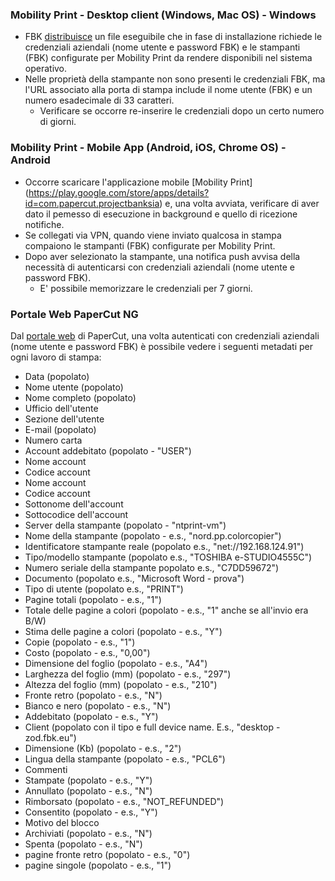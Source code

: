 ### Mobility Print - Desktop client (Windows, Mac OS) - Windows
- FBK [distribuisce](https://print.fbk.eu:9164/help/mobility-print-devices/topics/en/client-setup.html) un file eseguibile che in fase di installazione richiede le credenziali aziendali (nome utente e password FBK) e le stampanti (FBK) configurate per Mobility Print da rendere disponibili nel sistema operativo.
- Nelle proprietà della stampante non sono presenti le credenziali FBK, ma l'URL associato alla porta di stampa include il nome utente (FBK) e un numero esadecimale di 33 caratteri.
	- Verificare se occorre re-inserire le credenziali dopo un certo numero di giorni.

### Mobility Print - Mobile App (Android, iOS, Chrome OS) - Android
- Occorre scaricare l'applicazione mobile [Mobility Print] (https://play.google.com/store/apps/details?id=com.papercut.projectbanksia) e, una volta avviata, verificare di aver dato il pemesso di esecuzione in background e quello di ricezione notifiche.
- Se collegati via VPN, quando viene inviato qualcosa in stampa compaiono le stampanti (FBK) configurate per Mobility Print.
- Dopo aver selezionato la stampante, una notifica push avvisa della necessità di autenticarsi con credenziali aziendali (nome utente e password FBK).
	- E' possibile memorizzare le credenziali per 7 giorni. 

### Portale Web PaperCut NG
Dal [portale web](https://print.fbk.eu:9192/app?service=page/UserSummary) di PaperCut, una volta autenticati con  credenziali aziendali (nome utente e password FBK) è possibile vedere i seguenti metadati per ogni lavoro di stampa:
- Data (popolato)
- Nome utente (popolato)
- Nome completo (popolato)
- Ufficio dell'utente
- Sezione dell'utente
- E-mail (popolato)
- Numero carta
- Account addebitato (popolato - "USER")
- Nome account 
- Codice account 
- Nome account 
- Codice account 
- Sottonome dell'account 
- Sottocodice dell'account 
- Server della stampante (popolato - "ntprint-vm")
- Nome della stampante (popolato - e.s., "nord.pp.colorcopier")
- Identificatore stampante reale (popolato e.s., "net://192.168.124.91")
- Tipo/modello stampante (popolato e.s., "TOSHIBA e-STUDIO4555C")
- Numero seriale della stampante popolato e.s., "C7DD59672")
- Documento (popolato e.s., "Microsoft Word - prova")
- Tipo di utente (popolato e.s., "PRINT")
- Pagine totali (popolato - e.s., "1")
- Totale delle pagine a colori (popolato - e.s., "1" anche se all'invio era B/W)
- Stima delle pagine a colori (popolato - e.s., "Y")
- Copie (popolato - e.s., "1")
- Costo (popolato - e.s., "0,00")
- Dimensione del foglio (popolato - e.s., "A4")
- Larghezza del foglio (mm) (popolato - e.s., "297")
- Altezza del foglio (mm) (popolato - e.s., "210")
- Fronte retro (popolato - e.s., "N")
- Bianco e nero (popolato - e.s., "N")
- Addebitato (popolato - e.s., "Y")
- Client (popolato con il tipo e full device name. E.s., "desktop - zod.fbk.eu")
- Dimensione (Kb) (popolato - e.s., "2")
- Lingua della stampante (popolato - e.s., "PCL6")
- Commenti
- Stampate (popolato - e.s., "Y")
- Annullato (popolato - e.s., "N")
- Rimborsato (popolato - e.s., "NOT_REFUNDED")
- Consentito (popolato - e.s., "Y")
- Motivo del blocco
- Archiviati (popolato - e.s., "N")
- Spenta (popolato - e.s., "N")
- pagine fronte retro (popolato - e.s., "0")
- pagine singole (popolato - e.s., "1")
